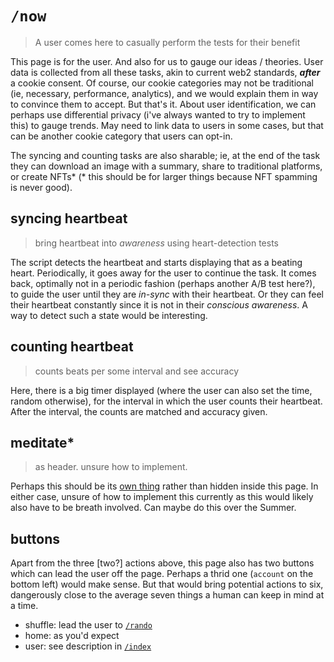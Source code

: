 # `/now`
> A user comes here to casually perform the tests for their benefit

This page is for the user. And also for us to gauge our ideas / theories. User data is collected from all these tasks, akin to current web2 standards, ***after*** a cookie consent. Of course, our cookie categories may not be traditional (ie, necessary, performance, analytics), and we would explain them in way to convince them to accept. But that's it. About user identification, we can perhaps use differential privacy (i've always wanted to try to implement this) to gauge trends. May need to link data to users in some cases, but that can be another cookie category that users can opt-in.

The syncing and counting tasks are also sharable; ie, at the end of the task they can download an image with a summary, share to traditional platforms, or create NFTs* (* this should be for larger things because NFT spamming is never good).

## syncing heartbeat
> bring heartbeat into *awareness* using heart-detection tests

The script detects the heartbeat and starts displaying that as a beating heart. Periodically, it goes away for the user to continue the task. It comes back, optimally not in a periodic fashion (perhaps another A/B test here?), to guide the user until they are *in-sync* with their heartbeat. Or they can feel their heartbeat constantly since it is not in their *conscious awareness*. A way to detect such a state would be interesting.

## counting heartbeat
> counts beats per some interval and see accuracy

Here, there is a big timer displayed (where the user can also set the time, random otherwise), for the interval in which the user counts their heartbeat. After the interval, the counts are matched and accuracy given.

## meditate*
> as header. unsure how to implement.

Perhaps this should be its [own thing](../meditate/README.md) rather than hidden inside this page. In either case, unsure of how to implement this currently as this would likely also have to be breath involved. Can maybe do this over the Summer.

## buttons

Apart from the three [two?] actions above, this page also has two buttons which can lead the user off the page. Perhaps a thrid one (`account` on the bottom left) would make sense. But that would bring potential actions to six, dangerously close to the average seven things a human can keep in mind at a time.

- shuffle: lead the user to [`/rando`](../rando/README.md)
- home: as you'd expect
- user: see description in [`/index`](../../README.md#sketch-description)
